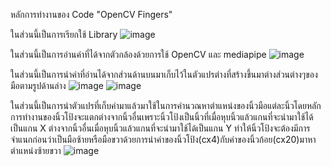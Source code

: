 หลักการทำงานของ Code "OpenCV Fingers"

ในส่วนนี้เป็นการเรียกใช้ Library
![image](https://user-images.githubusercontent.com/68842142/209473374-d6a9c7cb-4355-450c-9bf9-de12d0bfedb9.png)
 
ในส่วนนี้เป็นการอ่านค่าที่ได้จากตัวกล้องด้วยการใช้ OpenCV และ mediapipe 
![image](https://user-images.githubusercontent.com/68842142/209473190-e8c2f86e-42d2-467e-bac9-7b5ad42430ac.png)

ในส่วนนี้เป็นการนำค่าที่อ่านได้จากส่วนด้านบนมาเก็บไว้ในตัวแปรต่างที่สร้างขึ้นมาต่างส่วนต่างๆของมือตามรูปด้านล่าง
![image](https://user-images.githubusercontent.com/68842142/209473152-cb7563f3-0714-4565-8bd3-42792cdc1caf.png)
![image](https://user-images.githubusercontent.com/68842142/209472959-817a08de-3e62-43b4-ae78-34a550159150.png)

ในส่วนนี้เป็นการนำตัวแปรที่เก็บค่ามาแล้วมาใช้ในการคำนวณหาตำแหน่งของนิ้วมือแต่ละนิ้วโดยหลักการทำงานของนิ้วโป้งจะแตกต่างจากนิ้วอื่นเพราะนิ้วโป้งเป็นนิ้วที่เมื่อหุบนิ้วแล้วแกนที่จะนำมาใช้ได้เป็นแกน X 
ต่างจากนิ้วอื่นเมื่อหุบนิ้วแล้วแกนที่จะนำมาใช้ได้เป็นแกน Y ทำให้นิ้วโป้งจะต้องมีการจำแนกก่อนว่าเป็นมือซ้ายหรือมือขวาด้วยการนำค่าของนิ้วโป้ง(cx4)กับค่าของนิ้วก้อย(cx20)มาหาตำแหน่งซ้ายขวา
![image](https://user-images.githubusercontent.com/68842142/209473398-f2b2bc58-0915-4463-9c86-7d1a20126523.png)

